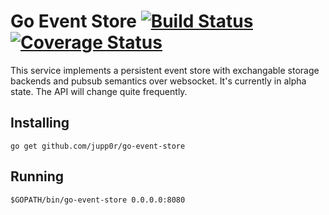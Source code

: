 # Go Event Store [![Build Status](https://travis-ci.org/jupp0r/go-event-store.svg?branch=master)](https://travis-ci.org/jupp0r/go-event-store) [![Coverage Status](https://coveralls.io/repos/github/jupp0r/go-event-store/badge.svg?branch=master)](https://coveralls.io/github/jupp0r/go-event-store?branch=master)

This service implements a persistent event store with exchangable storage backends and pubsub semantics over websocket.
It's currently in alpha state. The API will change quite frequently.

## Installing

    go get github.com/jupp0r/go-event-store

## Running

    $GOPATH/bin/go-event-store 0.0.0.0:8080

